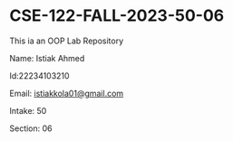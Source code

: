 # CSE-122-FALL-2023-50-06
This ia an OOP Lab Repository

Name: Istiak Ahmed


Id:22234103210


Email: istiakkola01@gmail.com


Intake: 50


Section: 06
